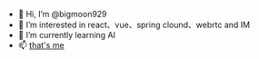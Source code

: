 - 👋 Hi, I’m @bigmoon929
- 👀 I’m interested in react、vue、spring clound、webrtc and IM
- 🌱 I’m currently learning AI
- 📫 [that's me](https://bigmoon.info/)

<!---
bigmoon929/bigmoon929 is a ✨ special ✨ repository because its `README.md` (this file) appears on your GitHub profile.
You can click the Preview link to take a look at your changes.
--->
